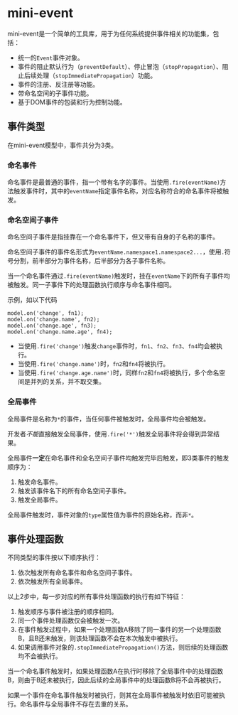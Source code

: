 # mini-event

mini-event是一个简单的工具库，用于为任何系统提供事件相关的功能集，包括：

- 统一的`Event`事件对象。
- 事件的阻止默认行为（`preventDefault`）、停止冒泡（`stopPropagation`）、阻止后续处理（`stopImmediatePropagation`）功能。
- 事件的注册、反注册等功能。
- 带命名空间的子事件功能。
- 基于DOM事件的包装和行为控制功能。

## 事件类型

在mini-event模型中，事件共分为3类。

### 命名事件

命名事件是最普通的事件，指一个带有名字的事件。当使用`.fire(eventName)`方法触发事件时，其中的`eventName`指定事件名称，对应名称符合的命名事件将被触发。

### 命名空间子事件

命名空间子事件是指挂靠在一个命名事件下，但又带有自身的子名称的事件。

命名空间子事件的事件名形式为`eventName.namespace1.namespace2...`，使用`.`符号分割，前半部分为事件名称，后半部分为各子事件名称。

当一个命名事件通过`.fire(eventName)`触发时，挂在`eventName`下的所有子事件均被触发。同一子事件下的处理函数执行顺序与命名事件相同。

示例，如以下代码

    model.on('change', fn1);
    model.on('change.name', fn2);
    model.on('change.age', fn3);
    model.on('change.name.age', fn4);

- 当使用`.fire('change')`触发`change`事件时，`fn1`、`fn2`、`fn3`、`fn4`均会被执行。
- 当使用`.fire('change.name')`时，`fn2`和`fn4`将被执行。
- 当使用`.fire('change.age.name')`时，同样`fn2`和`fn4`将被执行，多个命名空间是并列的关系，并不取交集。

### 全局事件

全局事件是名称为`*`的事件，当任何事件被触发时，全局事件均会被触发。

开发者*不能*直接触发全局事件，使用`.fire('*')`触发全局事件将会得到异常结果。

全局事件**一定**在命名事件和全名空间子事件均触发完毕后触发，即3类事件的触发顺序为：

1. 触发命名事件。
2. 触发该事件名下的所有命名空间子事件。
3. 触发全局事件。

全局事件触发时，事件对象的`type`属性值为事件的原始名称，而非`*`。

## 事件处理函数

不同类型的事件按以下顺序执行：

1. 依次触发所有命名事件和命名空间子事件。
2. 依次触发所有全局事件。

以上2步中，每一步对应的所有事件处理函数的执行有如下特征：

1. 触发顺序与事件被注册的顺序相同。
2. 同一个事件处理函数仅会被触发一次。
3. 在事件触发过程中，如果一个处理函数A移除了同一事件的另一个处理函数B，且B还未触发，则该处理函数不会在本次触发中被执行。
3. 如果调用事件对象的`.stopImmediatePropagation()`方法，则后续的处理函数均不会被执行。

当一个命名事件触发时，如果处理函数A在执行时移除了全局事件中的处理函数B，则由于B还未被执行，因此后续的全局事件中的处理函数B将不会再被执行。

如果一个事件在命名事件触发时被执行，则其在全局事件被触发时依旧可能被执行。命名事件与全局事件不存在去重的关系。